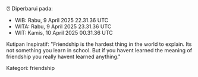 ⏰ Diperbarui pada:
- WIB: Rabu, 9 April 2025 22.31.36 UTC
- WITA: Rabu, 9 April 2025 23.31.36 UTC
- WIT: Kamis, 10 April 2025 00.31.36 UTC

Kutipan Inspiratif:
"Friendship is the hardest thing in the world to explain. Its not something you learn in school. But if you havent learned the meaning of friendship you really havent learned anything."


Kategori: friendship

